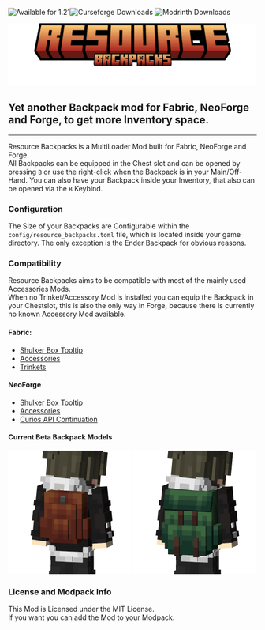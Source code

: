 ![Available for 1.21](https://cf.way2muchnoise.eu/versions/971140.svg)![Curseforge Downloads](https://cf.way2muchnoise.eu/971140.svg)
![Modrinth Downloads](https://img.shields.io/modrinth/dt/t8iyhYu7?logo=modrinth&label=Downloads&color=%2300AF5C)

![ResourceBackpacksTitleHeader](https://raw.githubusercontent.com/Stein-N/resources/main/images/resource_backpacks/Title%20Header.png)

## Yet another Backpack mod for Fabric, NeoForge and Forge, to get more Inventory space.
___

Resource Backpacks is a MultiLoader Mod built for Fabric, NeoForge and Forge.<br>
All Backpacks can be equipped in the Chest slot and can be opened by pressing ``B`` or use the right-click when the Backpack is in your Main/Off-Hand.
You can also have your Backpack inside your Inventory, that also can be opened via the ``B`` Keybind.

### Configuration
The Size of your Backpacks are Configurable within the ``config/resource_backpacks.toml`` file, which is located inside your game directory.
The only exception is the Ender Backpack for obvious reasons.

### Compatibility
Resource Backpacks aims to be compatible with most of the mainly used Accessories Mods.<br>
When no Trinket/Accessory Mod is installed you can equip the Backpack in your Chestslot, this is also the only
way in Forge, because there is currently no known Accessory Mod available.

#### Fabric: 
- [Shulker Box Tooltip](https://www.curseforge.com/minecraft/mc-mods/shulkerboxtooltip)
- [Accessories](https://www.curseforge.com/minecraft/mc-mods/accessories)
- [Trinkets](https://www.curseforge.com/minecraft/mc-mods/trinkets)

#### NeoForge
- [Shulker Box Tooltip](https://www.curseforge.com/minecraft/mc-mods/shulkerboxtooltip)
- [Accessories](https://www.curseforge.com/minecraft/mc-mods/accessories)
- [Curios API Continuation ](https://www.curseforge.com/minecraft/mc-mods/curios-continuation)

#### Current Beta Backpack Models
<img src="https://raw.githubusercontent.com/Stein-N/resources/main/images/resource_backpacks/backpack_small.png" width="250">
<img src="https://raw.githubusercontent.com/Stein-N/resources/main/images/resource_backpacks/backpack_big.png" width="250">

### License and Modpack Info
This Mod is Licensed under the MIT License.<br>
If you want you can add the Mod to your Modpack.